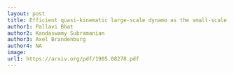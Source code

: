 ```yaml
---
layout: post
title: Efficient quasi-kinematic large-scale dynamo as the small-scale dynamo saturates
author1: Pallavi Bhat
author2: Kandaswamy Subramanian 
author3: Axel Brandenburg 
author4: NA
image: 
url1: https://arxiv.org/pdf/1905.08278.pdf
---
```


